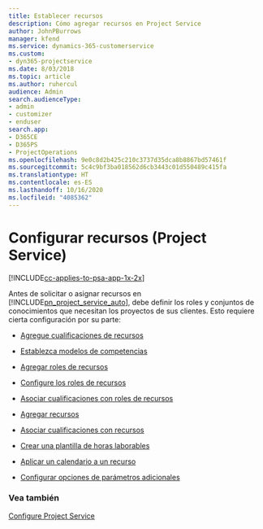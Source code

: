 ```yaml
---
title: Establecer recursos
description: Cómo agregar recursos en Project Service
author: JohnPBurrows
manager: kfend
ms.service: dynamics-365-customerservice
ms.custom:
- dyn365-projectservice
ms.date: 8/03/2018
ms.topic: article
ms.author: ruhercul
audience: Admin
search.audienceType:
- admin
- customizer
- enduser
search.app:
- D365CE
- D365PS
- ProjectOperations
ms.openlocfilehash: 9e0c8d2b425c210c3737d35dca8b8867bd57461f
ms.sourcegitcommit: 5c4c9bf3ba018562d6cb3443c01d550489c415fa
ms.translationtype: HT
ms.contentlocale: es-ES
ms.lasthandoff: 10/16/2020
ms.locfileid: "4085362"
---
```

# <a name="set-up-resources-project-service"></a>Configurar recursos (Project Service)

[!INCLUDE[cc-applies-to-psa-app-1x-2x](../includes/cc-applies-to-psa-app-1x-2x.md)]

Antes de solicitar o asignar recursos en [!INCLUDE[pn_project_service_auto](../includes/pn-project-service-auto.md)], debe definir los roles y conjuntos de conocimientos que necesitan los proyectos de sus clientes. Esto requiere cierta configuración por su parte:  
  
-   [Agregue cualificaciones de recursos](../psa/add-resource-skills.md)  
  
-   [Establezca modelos de competencias](../psa/set-up-proficiency-models.md)  
  
-   [Agregar roles de recursos](../psa/add-resource-roles.md)  
  
-   [Configure los roles de recursos](../psa/configure-resource-roles.md)  
  
-   [Asociar cualificaciones con roles de recursos](../psa/associate-skills-with-resource-roles.md)  
  
-   [Agregar recursos](../psa/add-resources.md)  
  
-   [Asociar cualificaciones con recursos](../psa/associate-skills-with-resources.md)  
  
-   [Crear una plantilla de horas laborables](../psa/create-work-hours-template.md)  
  
-   [Aplicar un calendario a un recurso](../psa/apply-calendar-resource.md)  
  
-   [Configurar opciones de parámetros adicionales](../psa/configure-additional-parameters-settings.md)  
  
### <a name="see-also"></a>Vea también  
 [Configure Project Service](../psa/configure.md)
